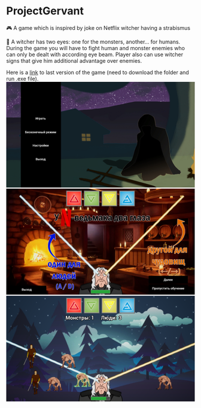 # ProjectGervant
🎮 A game which is inspired by joke on Netflix witcher having a strabismus

👀 A witcher has two eyes: one for the monsters, another... for humans. During the game you will have to fight human and monster enemies who can only be dealt with according eye beam. Player also can use witcher signs that give him additional advantage over enemies.

Here is a [link](https://clck.ru/sSEwN) to last version of the game (need to download the folder and run .exe file).  
![](ImagesForReadme/Screenshot2.jpg)
![](ImagesForReadme/Screenshot3.jpg)
![](ImagesForReadme/Screenshot1.png)
